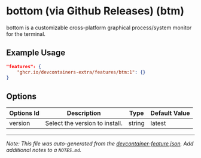 
# bottom (via Github Releases) (btm)

bottom is a customizable cross-platform graphical process/system monitor for the terminal.

## Example Usage

```json
"features": {
    "ghcr.io/devcontainers-extra/features/btm:1": {}
}
```

## Options

| Options Id | Description | Type | Default Value |
|-----|-----|-----|-----|
| version | Select the version to install. | string | latest |



---

_Note: This file was auto-generated from the [devcontainer-feature.json](devcontainer-feature.json).  Add additional notes to a `NOTES.md`._
